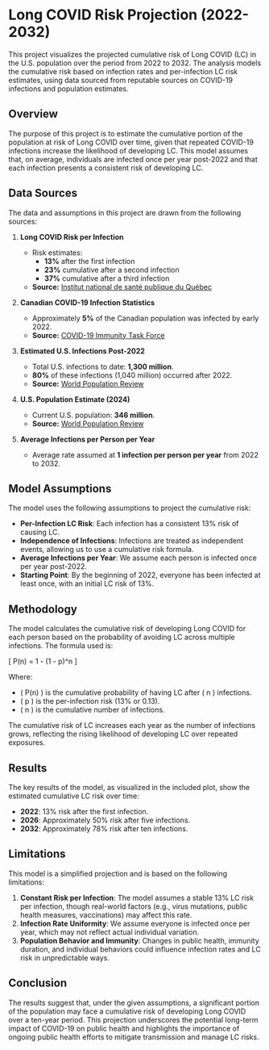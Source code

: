 # Long COVID Risk Projection (2022-2032)

This project visualizes the projected cumulative risk of Long COVID (LC) in the U.S. population over the period from 2022 to 2032. The analysis models the cumulative risk based on infection rates and per-infection LC risk estimates, using data sourced from reputable sources on COVID-19 infections and population estimates.

## Overview

The purpose of this project is to estimate the cumulative portion of the population at risk of Long COVID over time, given that repeated COVID-19 infections increase the likelihood of developing LC. This model assumes that, on average, individuals are infected once per year post-2022 and that each infection presents a consistent risk of developing LC.

## Data Sources

The data and assumptions in this project are drawn from the following sources:

1. **Long COVID Risk per Infection**  
   - Risk estimates:
      - **13%** after the first infection
      - **23%** cumulative after a second infection
      - **37%** cumulative after a third infection  
   - **Source:** [Institut national de santé publique du Québec](https://www.inspq.qc.ca/publications/3510)

2. **Canadian COVID-19 Infection Statistics**  
   - Approximately **5%** of the Canadian population was infected by early 2022.  
   - **Source:** [COVID-19 Immunity Task Force](https://www.covid19immunitytaskforce.ca/seroprevalence-in-canada/)

3. **Estimated U.S. Infections Post-2022**  
   - Total U.S. infections to date: **1,300 million**.
   - **80%** of these infections (1,040 million) occurred after 2022.  
   - **Source:** [World Population Review](https://worldpopulationreview.com/countries/united-states)

4. **U.S. Population Estimate (2024)**  
   - Current U.S. population: **346 million**.  
   - **Source:** [World Population Review](https://worldpopulationreview.com/countries/united-states)

5. **Average Infections per Person per Year**  
   - Average rate assumed at **1 infection per person per year** from 2022 to 2032.

## Model Assumptions

The model uses the following assumptions to project the cumulative risk:

- **Per-Infection LC Risk**: Each infection has a consistent 13% risk of causing LC.
- **Independence of Infections**: Infections are treated as independent events, allowing us to use a cumulative risk formula.
- **Average Infections per Year**: We assume each person is infected once per year post-2022.
- **Starting Point**: By the beginning of 2022, everyone has been infected at least once, with an initial LC risk of 13%.

## Methodology

The model calculates the cumulative risk of developing Long COVID for each person based on the probability of avoiding LC across multiple infections. The formula used is:

\[
P(n) = 1 - (1 - p)^n
\]

Where:
- \( P(n) \) is the cumulative probability of having LC after \( n \) infections.
- \( p \) is the per-infection risk (13% or 0.13).
- \( n \) is the cumulative number of infections.

The cumulative risk of LC increases each year as the number of infections grows, reflecting the rising likelihood of developing LC over repeated exposures.

## Results

The key results of the model, as visualized in the included plot, show the estimated cumulative LC risk over time:

- **2022**: 13% risk after the first infection.
- **2026**: Approximately 50% risk after five infections.
- **2032**: Approximately 78% risk after ten infections.

## Limitations

This model is a simplified projection and is based on the following limitations:

1. **Constant Risk per Infection**: The model assumes a stable 13% LC risk per infection, though real-world factors (e.g., virus mutations, public health measures, vaccinations) may affect this rate.
2. **Infection Rate Uniformity**: We assume everyone is infected once per year, which may not reflect actual individual variation.
3. **Population Behavior and Immunity**: Changes in public health, immunity duration, and individual behaviors could influence infection rates and LC risk in unpredictable ways.

## Conclusion

The results suggest that, under the given assumptions, a significant portion of the population may face a cumulative risk of developing Long COVID over a ten-year period. This projection underscores the potential long-term impact of COVID-19 on public health and highlights the importance of ongoing public health efforts to mitigate transmission and manage LC risks.
